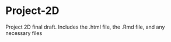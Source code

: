 # Project-2D
Project 2D final draft. Includes the .html file, the .Rmd file, and any necessary files
